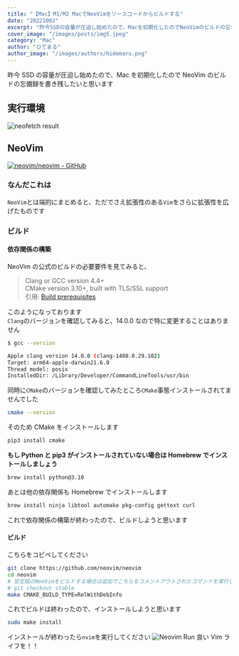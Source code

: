 ```yaml
---
title: "【Mac】M1/M2 MacでNeoVimをソースコードからビルドする"
date: "20221002"
excerpt: "昨今SSDの容量が圧迫し始めたので、Macを初期化したのでNeoVimのビルドの忘備録を書き残したいと思います"
cover_image: "/images/posts/img5.jpeg"
category: "Mac"
author: "ひでまる"
author_image: "/images/authors/hidemaru.png"
---
```


昨今 SSD の容量が圧迫し始めたので、Mac を初期化したので NeoVim のビルドの忘備録を書き残したいと思います

## 実行環境

![neofetch result](/images/posts/inside/img5.jpeg)

## NeoVim

[![neovim/neovim - GitHub](https://gh-card.dev/repos/neovim/neovim.svg)](https://github.com/neovim/neovim)

### なんだこれは

`NeoVim`とは端的にまとめると、ただでさえ拡張性のある`Vim`をさらに拡張性を広げたものです

### ビルド

#### 依存関係の構築

NeoVim の公式のビルドの必要要件を見てみると、

> Clang or GCC version 4.4+  
> CMake version 3.10+, built with TLS/SSL support  
> 引用: [Build prerequisites](https://github.com/neovim/neovim/wiki/Building-Neovim#build-prerequisites)

このようになっております  
`Clang`のバージョンを確認してみると、14.0.0 なので特に変更することはありません

```bash
$ gcc --version

Apple clang version 14.0.0 (clang-1400.0.29.102)
Target: arm64-apple-darwin21.6.0
Thread model: posix
InstalledDir: /Library/Developer/CommandLineTools/usr/bin
```

同時に`CMake`のバージョンを確認してみたところ`CMake`事態インストールされてませんでした

```bash
cmake --version
```

そのため CMake をインストールします

```bash
pip3 install cmake
```

**もし Python と pip3 がインストールされていない場合は Homebrew でインストールしましょう**

```bash
brew install python@3.10
```

あとは他の依存関係も Homebrew でインストールします

```bash
brew install ninja libtool automake pkg-config gettext curl
```

これで依存関係の構築が終わったので、ビルドしようと思います

#### ビルド

こちらをコピペしてください

```bash
git clone https://github.com/neovim/neovim
cd neovim
# 安定版のNeoVimをビルドする場合は追加でこちらをコメントアウトされたコマンドを実行してください
# git checkout stable
make CMAKE_BUILD_TYPE=RelWithDebInfo
```

これでビルドは終わったので、インストールしようと思います

```bash
sudo make install
```

インストールが終わったら`nvim`を実行してください
![Neovim Run](/images/posts/inside/img6.jpeg)
良い Vim ライフを！！
